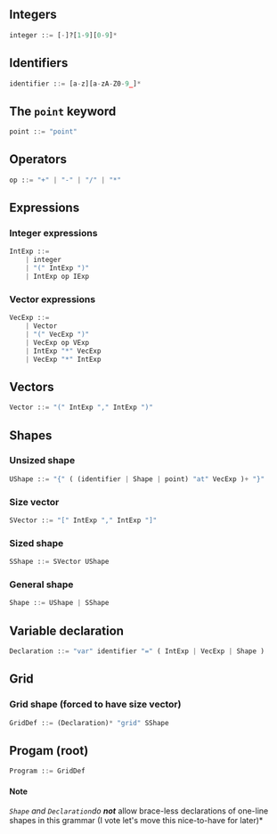 ## Integers
```python
integer ::= [-]?[1-9][0-9]*
```

## Identifiers
```python
identifier ::= [a-z][a-zA-Z0-9_]*
```

## The `point` keyword
```python
point ::= "point"
```

## Operators
```python
op ::= "+" | "-" | "/" | "*"
```

## Expressions

### Integer expressions
```python
IntExp ::= 
    | integer
    | "(" IntExp ")"
    | IntExp op IExp
```

### Vector expressions
```python
VecExp ::= 
    | Vector
    | "(" VecExp ")"
    | VecExp op VExp
    | IntExp "*" VecExp
    | VecExp "*" IntExp
```

## Vectors
```python
Vector ::= "(" IntExp "," IntExp ")"
```

## Shapes
### Unsized shape
```python
UShape ::= "{" ( (identifier | Shape | point) "at" VecExp )+ "}"
```

### Size vector
```python
SVector ::= "[" IntExp "," IntExp "]"
```

### Sized shape
```python
SShape ::= SVector UShape
```

### General shape
```python
Shape ::= UShape | SShape
```

## Variable declaration
```python
Declaration ::= "var" identifier "=" ( IntExp | VecExp | Shape )
```


## Grid
### Grid shape (forced to have size vector)
```python
GridDef ::= (Declaration)* "grid" SShape
```

## Progam (root)
```python
Program ::= GridDef
```

#### Note
*`Shape` and `Declaration`do **not*** allow brace-less declarations of one-line
shapes in this grammar (I vote let's move this nice-to-have for later)*
